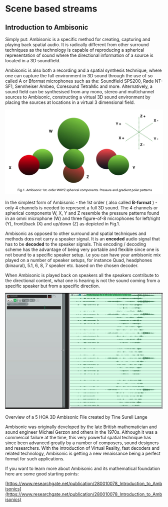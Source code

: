# Scene based streams

## Introduction to Ambisonic

Simply put: Ambisonic is a specific method for creating, capturing and playing back spatial audio. It is radically different from other surround techniques as the technology is capable of reproducing a spherical representation of sound where the directional information of a source is located in a 3D soundfield.

Ambisonic is also both a recording and a spatial synthesis technique, where one can capture the full environment in 3D sound through the use of so called A or Bformat microphones such as the: Soundfield SPS200, Røde NT-SF1, Sennheiser Ambeo, Coresound TetraMic and more. Alternatively, a sound field can be synthesised from any mono, stereo and multichannel sources to Ambisonic, constructing a virtual 3D sound environment by placing the sources at locations in a virtual 3 dimensional field.

![](include/SpatRevolution_UserGuide_-045.jpg)

In the simplest form of Ambisonic - the 1st order ( also called **B-format** ) - only 4 channels is needed to represent a full 3D sound. The 4 channels or spherical components W, X, Y and Z resemble the pressure patterns found in an omni microphone (W) and three figure-of-8 microphones for left/right (Y), front/back (X) and up/down (Z) as depicted in Fig.1.

Ambisonic as opposed to other surround and spatial techniques and methods dœs not carry a speaker signal. It is an **encoded** audio signal that has to be **decoded** to the speaker signals. This encoding / decoding scheme has the advantage of being very portable and flexible since one is not bound to a specific speaker setup. i.e you can have your ambisonic mix played on a number of speaker setups, for instance Quad, headphones (binaural), 5.1, 6, 8, 7 speaker etc. based on the chosen decoder.

When Ambisonic is played back on speakers all the speakers contribute to the directional content, what one is hearing is not the sound coming from a specific speaker but from a specific direction.

![](include/SpatRevolution_UserGuide_-047.jpg)

Overview of a 5 HOA 3D Ambisonic File created by Tine Surell Lange

Ambisonic was originally developed by the late British mathematician and sound engineer Michæl Gerzon and others in the 1970s. Although it was a commercial failure at the time, this very powerful spatial technique has since been advanced greatly by a number of composers, sound designers and researchers. With the introduction of Virtual Reality, fast decoders and related technology, Ambisonic is getting a new renaissance being a perfect format for such applications.

If you want to learn more about Ambisonic and its mathematical foundation here are some good starting points:

[https://www.researchgate.net/publication/280010078_Introduction_to_Ambisonics](https://www.researchgate.net/publication/280010078_Introduction_to_Ambisonics)

<!--[http://flo.mur.at/writings/HOA-intro.pdf](http://flo.mur.at/writings/HOA-intro.pdf)
-->